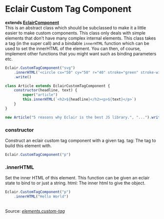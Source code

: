 # Eclair Custom Tag Component
__extends [EclairComponent](https://github.com/SamGarlick/Eclair/tree/main/src/elements/component.js)__<br/>
This is an abstract class which should be subclassed to make it a little easier to make custom components. This class only deals with simple elements that don't have many complex internal elements. This class takes a tag (in the super call) and a bindable `innerHTML` function which can be used to set the innerHTML of the element. You can then, of course, implement other functions that you might want such as binding parameters etc.
```javascript
Eclair.CustomTagComponent("svg")
    .innerHTML('<circle cx="50" cy="50" r="40" stroke="green" stroke-width="4" fill="yellow"/>')
    .write()
```
```javascript
class Article extends EclairCustomTagComponent {
    constructor(headline, text) {
        super("article")
        this.innerHTML(`<h2>${headline}</h2><p>${text}</p>`)
    }
}

new Article("5 reasons why Eclair is the best JS library.", "...").write()
```
### constructor
Construct an eclair custom tag component with a given tag.
tag: The tag to build this element with.
```javascript
Eclair.CustomTagComponent("p")
```
### .innerHTML
Set the inner HTML of this element. This function can be given an eclair state to bind to or just a string.
html: The inner html to give the object.
```javascript
Eclair.CustomTagComponent("p")
    .innerHTML("Hello World")
```
<br/>Source: [_elements.custom-tag_](https://github.com/SamGarlick/Eclair/tree/main/src/elements/custom-tag.js)